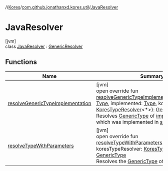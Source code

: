//[Kores](../../../index.md)/[com.github.jonathanxd.kores.util](../index.md)/[JavaResolver](index.md)

# JavaResolver

[jvm]\
class [JavaResolver](index.md) : [GenericResolver](../-generic-resolver/index.md)

## Functions

| Name | Summary |
|---|---|
| [resolveGenericTypeImplementation](resolve-generic-type-implementation.md) | [jvm]<br>open override fun [resolveGenericTypeImplementation](resolve-generic-type-implementation.md)(superType: [Type](https://docs.oracle.com/javase/8/docs/api/java/lang/reflect/Type.html), implemented: [Type](https://docs.oracle.com/javase/8/docs/api/java/lang/reflect/Type.html), koresTypeResolver: [KoresTypeResolver](../../com.github.jonathanxd.kores.type/-kores-type-resolver/index.md)<*>): [GenericType](../../com.github.jonathanxd.kores.type/-generic-type/index.md)<br>Resolves [GenericType](../../com.github.jonathanxd.kores.type/-generic-type/index.md) of [implemented](resolve-generic-type-implementation.md) type, which was implemented in [superType](resolve-generic-type-implementation.md). |
| [resolveTypeWithParameters](resolve-type-with-parameters.md) | [jvm]<br>open override fun [resolveTypeWithParameters](resolve-type-with-parameters.md)(type: [Type](https://docs.oracle.com/javase/8/docs/api/java/lang/reflect/Type.html), koresTypeResolver: [KoresTypeResolver](../../com.github.jonathanxd.kores.type/-kores-type-resolver/index.md)<*>): [GenericType](../../com.github.jonathanxd.kores.type/-generic-type/index.md)<br>Resolves the [GenericType](../../com.github.jonathanxd.kores.type/-generic-type/index.md) of [type](resolve-type-with-parameters.md). |
